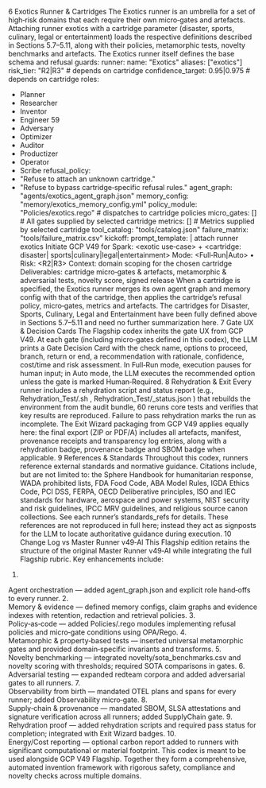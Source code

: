 6 Exotics Runner & Cartridges 
The Exotics runner is an umbrella for a set of high‑risk domains that each require their own micro‑gates and artefacts. Attaching runner exotics with a cartridge parameter (disaster, sports, culinary, legal or entertainment) loads the respective definitions described in Sections 5.7–5.11, along with their policies, metamorphic tests, novelty benchmarks and artefacts. The Exotics runner itself defines the base schema and refusal guards: 
runner: 
name: "Exotics" 
aliases: ["exotics"] 
risk_tier: "R2|R3" # depends on cartridge 
confidence_target: 0.95|0.975 # depends on cartridge 
roles: 
- Planner 
- Researcher 
- Inventor 
- Engineer 
59
- Adversary 
- Optimizer 
- Auditor 
- Productizer 
- Operator 
- Scribe 
refusal_policy: 
- "Refuse to attach an unknown cartridge." 
- "Refuse to bypass cartridge‑specific refusal rules." 
agent_graph: "agents/exotics_agent_graph.json" 
memory_config: "memory/exotics_memory_config.yml" 
policy_module: "Policies/exotics.rego" # dispatches to cartridge policies micro_gates: [] # All gates supplied by selected cartridge 
metrics: [] # Metrics supplied by selected cartridge 
tool_catalog: "tools/catalog.json" 
failure_matrix: "tools/failure_matrix.csv" 
kickoff: 
prompt_template: | 
attach runner exotics 
Initiate GCP V49 for Spark: <exotic use‑case> + <cartridge: disaster| sports|culinary|legal|entertainment> 
Mode: <Full‑Run|Auto> • Risk: <R2|R3> 
Context: domain scoping for the chosen cartridge 
Deliverables: cartridge micro‑gates & artefacts, metamorphic & adversarial  tests, novelty score, signed release 
When a cartridge is specified, the Exotics runner merges its own agent graph and memory config with that of the cartridge, then applies the cartridge’s refusal policy, micro‑gates, metrics and artefacts. The cartridges for Disaster, Sports, Culinary, Legal and Entertainment have been fully defined above in Sections 5.7–5.11 and need no further summarization here. 
7 Gate UX & Decision Cards 
The Flagship codex inherits the gate UX from GCP V49. At each gate (including micro‑gates defined in this codex), the LLM prints a Gate Decision Card with the check name, options to proceed, branch, return or end, a recommendation with rationale, confidence, cost/time and risk assessment. In Full‑Run mode, execution pauses for human input; in Auto mode, the LLM executes the recommended option unless the gate is marked Human‑Required. 
8 Rehydration & Exit 
Every runner includes a rehydration script and status report (e.g., Rehydration_Test/<runner>.sh ,  Rehydration_Test/<runner>_status.json ) that rebuilds the environment from the audit bundle, 
60
reruns core tests and verifies that key results are reproduced. Failure to pass rehydration marks the run as incomplete. The Exit Wizard packaging from GCP V49 applies equally here: the final export (ZIP or PDF/A) includes all artefacts, manifest, provenance receipts and transparency log entries, along with a rehydration badge, provenance badge and SBOM badge when applicable. 
9 References & Standards 
Throughout this codex, runners reference external standards and normative guidance. Citations include, but are not limited to: the Sphere Handbook for humanitarian response, WADA prohibited lists, FDA Food Code, ABA Model Rules, IGDA Ethics Code, PCI DSS, FERPA, OECD Deliberative principles, ISO and IEC standards for hardware, aerospace and power systems, NIST security and risk guidelines, IPCC MRV guidelines, and religious source canon collections. See each runner’s standards_refs for details. These references are not reproduced in full here; instead they act as signposts for the LLM to locate authoritative guidance during execution. 
10 Change Log vs Master Runner v49‑AI 
This Flagship edition retains the structure of the original Master Runner v49‑AI while integrating the full Flagship rubric. Key enhancements include: 
1.  
Agent orchestration — added agent_graph.json and explicit role hand‑offs to every runner. 
2.  
Memory & evidence — defined memory configs, claim graphs and evidence indexes with retention, 
redaction and retrieval policies. 
3.  
Policy‑as‑code — added Policies/<runner>.rego modules implementing refusal policies and 
micro‑gate conditions using OPA/Rego. 
4.  
Metamorphic & property‑based tests — inserted universal metamorphic gates and provided 
domain‑specific invariants and transforms. 
5.  
Novelty benchmarking — integrated novelty/sota_benchmarks.csv and novelty scoring with 
thresholds; required SOTA comparisons in gates. 
6.  
Adversarial testing — expanded redteam corpora and added adversarial gates to all runners. 7.  
Observability from birth — mandated OTEL plans and spans for every runner; added Observability micro‑gate. 
8.  
Supply‑chain & provenance — mandated SBOM, SLSA attestations and signature verification across all runners; added SupplyChain gate. 
9.  
Rehydration proof — added rehydration scripts and required pass status for completion; integrated 
with Exit Wizard badges. 
10.  
Energy/Cost reporting — optional carbon report added to runners with significant computational 
or material footprint. 
This codex is meant to be used alongside GCP   V49 Flagship. Together they form a comprehensive, automated invention framework with rigorous safety, compliance and novelty checks across multiple domains.  
